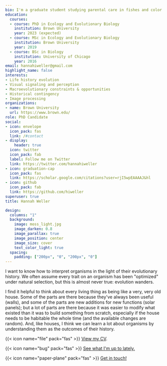 ```yaml
---
bio: I'm a graduate student studying parental care in fishes and color in beetles.
education:
  courses:
  - course: PhD in Ecology and Evolutionary Biology
    institution: Brown University
    year: 2023 (expected)
  - course: MSc in Ecology and Evolutionary Biology
    institution: Brown University
    year: 2019
  - course: BSc in Biology
    institution: University of Chicago
    year: 2016
email: hannahiweller@gmail.com
highlight_name: false
interests:
- Life history evolution
- Visual signaling and perception
- Macroevolutionary constraints & opportunities
- Historical contingency
- Image processing
organizations:
- name: Brown University
  url: https://www.brown.edu/
role: PhD Candidate
social:
- icon: envelope
  icon_pack: fas
  link: /#contact
- display:
    header: true
  icon: twitter
  icon_pack: fab
  label: Follow me on Twitter
  link: https://twitter.com/hannahiweller
- icon: graduation-cap
  icon_pack: fas
  link: https://scholar.google.com/citations?user=rjI5wpEAAAAJ&hl
- icon: github
  icon_pack: fab
  link: https://github.com/hiweller
superuser: true
title: Hannah Weller

design:
  columns: "1"
  background:
    image: moss_light.jpg
    image_darken: 0.8
    image_parallax: true
    image_position: center
    image_size: cover
    text_color_light: true
  spacing:
    padding: ["200px", "0", "200px", "0"]
---
```


I want to know how to interpret organisms in the light of their evolutionary history. We often assume every trait on an organism has been "optimized" under natural selection, but this is almost never true: evolution wanders. 

I find it helpful to think about every living thing as being like a very, very old house. Some of the parts are there because they've always been useful (walls), and some of the parts are new additions for new functions (solar panels); but a lot of parts are there because it was easier to modify what existed than it was to build something from scratch, especially if the house needs to be habitable the whole time (and the available changes are random). And, like houses, I think we can learn a lot about organisms by understanding them as the outcomes of their history.

{{< icon name="file" pack="fas" >}} 
[View my CV](/cv).

{{< icon name="bug" pack="fas" >}} 
[See what I'm up to lately.](/currently) 


{{< icon name="paper-plane" pack="fas" >}} [Get in touch!](/contact)

